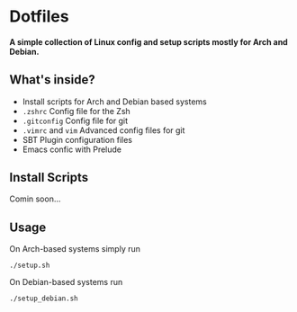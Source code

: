# Dotfiles
#### A simple collection of Linux config and setup scripts mostly for Arch and Debian.

## What's inside?

* Install scripts for Arch and Debian based systems
* `.zshrc` Config file for the Zsh
* `.gitconfig` Config file for git
* `.vimrc` and `vim` Advanced config files for git
* SBT Plugin configuration files
* Emacs confic with Prelude

## Install Scripts

Comin soon...

## Usage

On Arch-based systems simply run

```
./setup.sh
```

On Debian-based systems run

```
./setup_debian.sh
```
